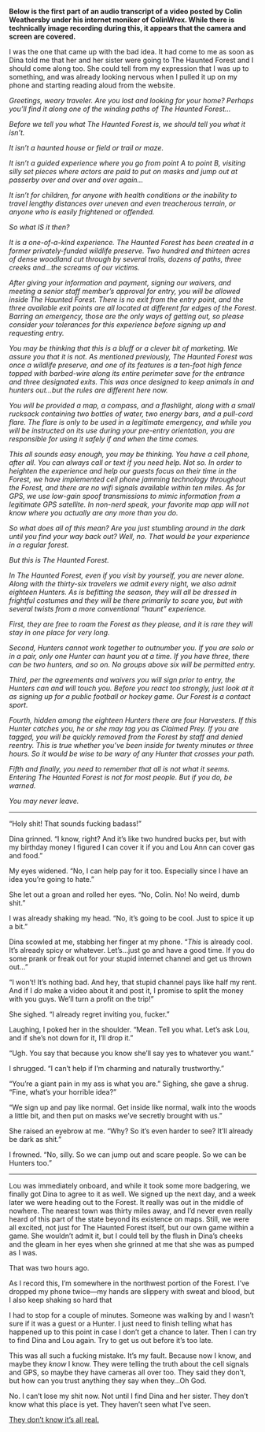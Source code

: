 
**Below is the first part of an audio transcript of a video posted by Colin Weathersby under his internet moniker of ColinWrex.  While there is technically image recording during this, it appears that the camera and screen are covered.**

I was the one that came up with the bad idea.  It had come to me as soon as Dina told me that her and her sister were going to The Haunted Forest and I should come along too.  She could tell from my expression that I was up to something, and was already looking nervous when I pulled it up on my phone and starting reading aloud from the website.

*Greetings, weary traveler.  Are you lost and looking for your home?  Perhaps you’ll find it along one of the winding paths of The Haunted Forest…*

*Before we tell you what The Haunted Forest is, we should tell you what it isn’t.*

*It isn’t a haunted house or field or trail or maze.*

*It isn’t a guided experience where you go from point A to point B, visiting silly set pieces where actors are paid to put on masks and jump out at passerby over and over and over again…*

*It isn’t for children, for anyone with health conditions or the inability to travel lengthy distances over uneven and even treacherous terrain, or anyone who is easily frightened or offended.*

*So what IS it then?*

*It is a one-of-a-kind experience.  The Haunted Forest has been created in a former privately-funded wildlife preserve.  Two hundred and thirteen acres of dense woodland cut through by several trails, dozens of paths, three creeks and…the screams of our victims.*

*After giving your information and payment, signing our waivers, and meeting a senior staff member’s approval for entry, you will be allowed inside The Haunted Forest.  There is no exit from the entry point, and the three available exit points are all located at different far edges of the Forest.  Barring an emergency, those are the only ways of getting out, so please consider your tolerances for this experience before signing up and requesting entry.*

*You may be thinking that this is a bluff or a clever bit of marketing.  We assure you that it is not.  As mentioned previously, The Haunted Forest was once a wildlife preserve, and one of its features is a ten-foot high fence topped with barbed-wire along its entire perimeter save for the entrance and three designated exits.  This was once designed to keep animals in and hunters out…but the rules are different here now.*

*You will be provided a map, a compass, and a flashlight, along with a small rucksack containing two bottles of water, two energy bars, and a pull-cord flare.  The flare is only to be used in a legitimate emergency, and while you will be instructed on its use during your pre-entry orientation, you are responsible for using it safely if and when the time comes.*

*This all sounds easy enough, you may be thinking.  You have a cell phone, after all.  You can always call or text if you need help.  Not so.  In order to heighten the experience and help our guests focus on their time in the Forest, we have implemented cell phone jamming technology throughout the Forest, and there are no wifi signals available within ten miles.  As for GPS, we use low-gain spoof transmissions to mimic information from a legitimate GPS satellite.  In non-nerd speak, your favorite map app will not know where you actually are any more than you do.*

*So what does all of this mean?  Are you just stumbling around in the dark until you find your way back out?  Well, no.  That would be your experience in a regular forest.*

*But this is The Haunted Forest.*

*In The Haunted Forest, even if you visit by yourself, you are never alone.  Along with the thirty-six travelers we admit every night, we also admit eighteen Hunters.  As is befitting the season, they will all be dressed in frightful costumes and they will be there primarily to scare you, but with several twists from a more conventional “haunt” experience.*

*First, they are free to roam the Forest as they please, and it is rare they will stay in one place for very long.*

*Second, Hunters cannot work together to outnumber you.  If you are solo or in a pair, only one Hunter can haunt you at a time.  If you have three, there can be two hunters, and so on.  No groups above six will be permitted entry.*

*Third, per the agreements and waivers you will sign prior to entry, the Hunters can and will touch you.  Before you react too strongly, just look at it as signing up for a public football or hockey game.  Our Forest is a contact sport.*

*Fourth, hidden among the eighteen Hunters there are four Harvesters.  If this Hunter catches you, he or she may tag you as Claimed Prey.  If you are tagged, you will be quickly removed from the Forest by staff and denied reentry.  This is true whether you’ve been inside for twenty minutes or three hours.  So it would be wise to be wary of any Hunter that crosses your path.*

*Fifth and finally, you need to remember that all is not what it seems.  Entering The Haunted Forest is not for most people.  But if you do, be warned.*

*You may never leave.*

**** 

“Holy shit!  That sounds fucking badass!”

Dina grinned.  “I know, right?  And it’s like two hundred bucks per, but with my birthday money I figured I can cover it if you and Lou Ann can cover gas and food.”

My eyes widened.  “No, I can help pay for it too.  Especially since I have an idea you’re going to hate.”

She let out a groan and rolled her eyes.  “No, Colin.  No!  No weird, dumb shit.”

I was already shaking my head.  “No, it’s going to be cool.  Just to spice it up a bit.”

Dina scowled at me, stabbing her finger at my phone.  “*This* is already cool.  It’s already spicy or whatever.  Let’s…just go and have a good time.  If you do some prank or freak out for your stupid internet channel and get us thrown out…”

“I won’t!  It’s nothing bad.  And hey, that stupid channel pays like half my rent.  And if I *do* make a video about it and post it, I promise to split the money with you guys.  We’ll turn a profit on the trip!”

She sighed.  “I already regret inviting you, fucker.”

Laughing, I poked her in the shoulder.  “Mean.  Tell you what.  Let’s ask Lou, and if she’s not down for it, I’ll drop it.”

“Ugh.  You say that because you know she’ll say yes to whatever you want.”

I shrugged.  “I can’t help if I’m charming and naturally trustworthy.”

“You’re a giant pain in my ass is what you are.”  Sighing, she gave a shrug.  “Fine, what’s your horrible idea?”

“We sign up and pay like normal.  Get inside like normal, walk into the woods a little bit, and then put on masks we’ve secretly brought with us.”

She raised an eyebrow at me.  “Why?  So it’s even harder to see?  It’ll already be dark as shit.”

I frowned.  “No, silly.  So we can jump out and scare people.  So we can be Hunters too.”


**** 

Lou was immediately onboard, and while it took some more badgering, we finally got Dina to agree to it as well.  We signed up the next day, and a week later we were heading out to the Forest.  It really was out in the middle of nowhere.  The nearest town was thirty miles away, and I’d never even really heard of this part of the state beyond its existence on maps.  Still, we were all excited, not just for The Haunted Forest itself, but our own game within a game.  She wouldn’t admit it, but I could tell by the flush in Dina’s cheeks and the gleam in her eyes when she grinned at me that she was as pumped as I was.

That was two hours ago.

As I record this, I’m somewhere in the northwest portion of the Forest.  I’ve dropped my phone twice—my hands are slippery with sweat and blood, but I also keep shaking so hard that

I had to stop for a couple of minutes.  Someone was walking by and I wasn’t sure if it was a guest or a Hunter.  I just need to finish telling what has happened up to this point in case I don’t get a chance to later.  Then I can try to find Dina and Lou again.  Try to get us out before it’s too late.

This was all such a fucking mistake.  It’s my fault.  Because now I know, and maybe they *know* I know.  They were telling the truth about the cell signals and GPS, so maybe they have cameras all over too.  They said they don’t, but how can you trust anything they say when they…Oh God.

No.  I can’t lose my shit now.  Not until I find Dina and her sister.  They don’t know what this place is yet.  They haven’t seen what I’ve seen.

[They don’t know it’s all real.](https://redd.it/9ndww5)